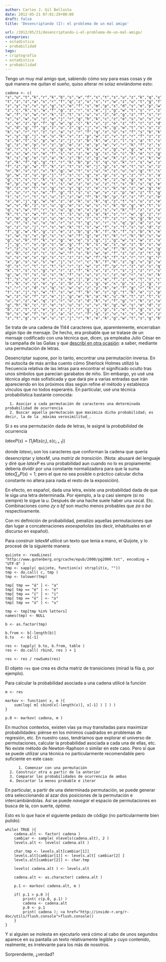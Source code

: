 ```yaml
---
author: Carlos J. Gil Bellosta
date: 2012-05-21 07:01:29+00:00
draft: false
title: 'Desencriptando (I): el problema de un mal amigo'

url: /2012/05/21/desencriptando-i-el-problema-de-un-mal-amigo/
categories:
- estadística
- probabilidad
tags:
- criptografía
- estadística
- probabilidad
---
```


Tengo un muy mal amigo que, sabiendo cómo soy para esas cosas y de qué manera me quitan el sueño, quiso alterar mi solaz enviándome esto:




    cadena <- c(
    "s","u","t","k","r","k","b","s","w","f","s","t","s","u","z","k","q","x","p","k","s","r",
    "t","z","z","a","s","r","f","q","z","u","s","r","w","z","u","t","g","f","s","b","k","y",
    "z","y","s","v","y","g","s","e","f","s","m","p","s","d","s","e","p","w","u","u","z","c",
    "z","c","k","s","w","f","g","z","r","s","e","j","g","w","t","s","r","z","u","z","e","s",
    "w","f","s","w","v","k","z","t","s","u","v","z","e","g","z","f","s","r","z","b","p","w",
    "s","s","w","u","z","e","j","r","g","h","k","c","z","e","s","u","s","v","v","k","g","w",
    "s","e","z","p","f","g","w","g","c","k","v","z","e","z","f","r","z","d","s","e","t","s",
    "u","d","g","f","g","z","u","z","g","j","v","k","g","w","t","s","u","z","k","q","x","p",
    "k","s","r","t","z","z","a","s","r","f","q","z","u","s","f","s","b","k","y","z","y","s",
    "v","y","g","j","a","u","k","v","z","p","w","z","v","z","r","f","z","z","f","r","z","d",
    "s","e","t","s","p","w","z","j","z","b","k","w","z","l","s","a","t","s","z","j","g","o",
    "g","z","e","p","v","z","p","e","z","e","p","e","v","r","k","f","z","s","w","w","g","c",
    "a","r","s","t","s","u","g","e","v","k","w","v","g","v","g","w","t","s","w","z","t","g",
    "e","s","w","s","e","f","s","v","z","e","g","s","u","c","k","e","c","g","o","z","n","z",
    "k","s","q","e","z","a","k","z","b","z","g","w","k","z","z","v","k","w","f","g","r","i",
    "z","k","f","q","g","t","r","k","b","p","s","q","o","k","r","s","w","z","a","z","u","s",
    "f","z","p","w","t","k","z","t","s","e","j","p","s","e","t","s","u","z","w","g","f","k",
    "n","k","v","z","v","k","g","w","t","s","u","n","z","u","u","g","t","s","u","r","k","a",
    "p","w","z","u","p","j","r","s","c","g","x","p","s","y","z","r","s","a","z","m","z","t",
    "g","t","s","t","k","s","q","z","e","s","k","e","z","w","g","e","o","c","s","t","k","g",
    "e","p","v","g","w","t","s","w","z","o","u","z","t","s","k","s","q","e","z","a","k","z",
    "b","z","o","t","s","g","v","y","g","z","e","s","k","e","z","w","g","e","u","z","e","t",
    "s","u","r","s","e","f","g","t","s","s","w","v","z","p","e","z","t","g","e","u","u","k",
    "t","s","r","t","s","u","z","z","w","f","k","b","p","z","z","f","z","e","p","w","z","r",
    "s","e","j","g","w","e","z","a","k","u","k","q","z","t","s","u","z","e","s","w","f","s",
    "w","v","k","z","z","u","g","e","s","w","s","c","k","b","g","e","t","s","u","z","j","z",
    "q","s","w","f","r","s","u","g","e","x","p","s","v","k","f","z","z","u","j","r","s","e",
    "k","t","s","w","f","s","t","s","u","g","a","k","s","r","w","g","z","r","k","z","w","g",
    "z","m","g","o","z","u","e","s","v","r","s","f","z","r","k","g","b","s","w","s","r","z",
    "u","t","s","u","u","n","r","s","t","g","s","r","s","q","p","a","z","u","v","z","a","z",
    "o","z","u","j","r","s","e","k","t","s","w","f","s","t","s","u","d","z","e","v","g","w",
    "f","g","w","k","g","z","e","z","b","g","k","f","k","f","s","b","k","e","g","e","f","k",
    "s","w","s","x","p","s","s","e","f","g","e","t","k","r","k","b","s","w","f","s","e","j",
    "g","u","k","f","k","v","g","e","e","s","g","j","g","w","s","w","z","u","z","j","z","q",
    "j","g","r","x","p","s","w","g","f","k","s","w","s","w","z","b","s","w","t","z","j","z",
    "r","z","s","u","u","z","o","e","s","e","s","w","f","k","z","w","v","g","c","g","t","k",
    "e","k","c","z","c","s","w","f","s","k","w","e","f","z","u","z","t","g","e","s","w","s",
    "u","s","e","x","p","s","c","z","z","w","f","k","f","s","r","r","g","r","k","e","f","z",
    "x","p","s","u","s","e","j","s","r","c","k","f","k","z","g","v","p","u","f","z","e","p",
    "d","s","r","t","z","t","s","r","z","w","z","f","p","r","z","u","s","q","z","z","w","f",
    "k","t","s","c","g","v","r","z","f","k","v","z","r","s","j","z","r","s","c","g","e","v",
    "g","w","t","s","u","s","k","f","s","u","z","c","z","e","r","s","n","k","w","z","t","z",
    "t","s","u","z","e","r","s","e","j","p","s","e","f","z","e","t","s","c","g","v","r","z",
    "f","k","v","z","e","y","z","b","z","c","g","e","x","p","s","j","g","r","j","r","k","c",
    "s","r","z","d","s","q","s","w","u","z","y","k","e","f","g","r","k","z","s","u","k","w",
    "t","s","j","s","w","t","s","w","f","k","e","c","g","t","k","e","j","p","f","s","v","g",
    "w","z","u","f","z","e","j","g","e","k","a","k","u","k","t","z","t","s","e","t","s","z",
    "u","v","z","w","q","z","r","u","z","d","k","v","f","g","r","k","z","u","z","e","j","r",
    "g","h","k","c","z","e","s","u","s","v","v","k","g","w","s","e","d","z","e","v","g","w",
    "b","z","t","z","e","y","z","j","r","g","j","p","s","e","f","g","s","u","t","k","r","k",
    "b","s","w","f","s","z","a","s","r","f","q","z","u","s","s","w","v","z","r","v","s","u",
    "z","t","g","s","w","u","z","j","r","k","e","k","g","w","t","s","g","b","r","g","w","g")





Se trata de una cadena de 1144 caracteres que, aparentemente, encerraban algún tipo de mensaje. De hecho, era probable que se tratase de un mensaje codificado con una técnica que, dicen, ya empleaba Julio César en la campaña de las Galias y que [describí en otra ocasión](http://www.datanalytics.com/blog/2011/12/02/grandes-avances-criptograficos-segun-el-pais/): a saber, mediante una permutación de letras.

Desencriptar supone, por lo tanto, encontrar una permutación inversa. En mi autocita de más arriba cuento cómo Sherlock Holmes utilizó la frecuencia relativa de las letras para encontrar el significado oculto tras unos símbolos que parecían garabatos de niño. Sin embargo, yo usé una técnica algo más sofisticada y que dará pie a varias entradas que irán apareciendo en los próximos días según refine el método y establezca vínculos que no todos esperaréis. En particular, usé una técnica probabilística bastante conocida:




	  1. Asociar a cada permutación de caracteres una determinada probabilidad de ocurrencia
	  2. Buscar aquella permutación que maximiza dicha probabilidad; es decir, la de la _máxima verosimilitud_.


Si _s_ es una permutación dada de letras, le asigné la _probabilidad_ de ocurrencia



$latex P(s) = \prod_i M( s(c_i), s(c_{i+1}) )$



donde $latex c_i$ son los caracteres que conforman la cadena que quería desencriptar y $latex M$, una _matriz de transición_. (Nota: abusaré del lenguaje y diré que $latex P$ es una probabilidad aun cuando no lo es propiamente: debería dividir por una constante normalizadora para que la suma $latex \sum_s P(s)=1$; pero el que no sea posible o práctico calcular dicha constante no altera para nada el resto de la exposición).

En efecto, en español, dada una letra, existe una probabilidad dada de que le siga una letra determinada. Por ejemplo, a la _q_ casi siempre (si no siempre) le sigue la _u_. Después de una hache suele haber una vocal. Etc. Combinaciones como _zy_ o _bf_ son mucho menos probables que _za_ o _ba_ respectivamente.

Con mi definición de probabilidad, penalizo aquellas permutaciones que dan lugar a concatenaciones _exoespañolas_ (es decir, inhabituales en el discurso en español).

Para construir $latex M$ utilicé un texto que tenía a mano, el Quijote, y lo procesé de la siguiente manera:



    quijote <- readLines( "http://www.gutenberg.org/cache/epub/2000/pg2000.txt", encoding = "UTF-8" )
    tmp <- sapply( quijote, function(x) strsplit(x, ""))
    tmp <- do.call( c, tmp )
    tmp <- tolower(tmp)

    tmp[ tmp == "á" ] <- "a"
    tmp[ tmp == "é" ] <- "e"
    tmp[ tmp == "í" ] <- "i"
    tmp[ tmp == "ó" ] <- "o"
    tmp[ tmp == "ú" ] <- "u"

    tmp <- tmp[tmp %in% letters]
    names(tmp) <- NULL

    b <- as.factor(tmp)

    b.from <- b[-length(b)]
    b.to   <- b[-1]

    res <- tapply( b.to, b.from, table )
    res <- do.call( rbind, res ) + 1

    res <- res / rowSums(res)




El objeto `res` que crea es dicha matriz de transiciones (mirad la fila _q_, por ejemplo).



Para calcular la probabilidad asociada a una cadena utilicé la función



    m <- res

    markov <- function( x, m ){
    	sum(log( m[ cbind(x[-length(x)], x[-1] ) ] ) )
    }

    p.0 <- markov( cadena, m )



En muchos contextos, existen vías ya muy transitadas para maximizar probabilidades: piénse en los mínimos cuadrados en problemas de regresión, etc. En nuestro caso, tendríamos que explorar el universo de permutaciones, calcular la probabilidad asociada a cada una de ellas, etc. No existe método de Newton-Raphson o similar en este caso. Pero sí que se puede utilizar una técnica no particularmente recomendable pero suficiente en este caso:




          1. Comenzar con una permutación
	  2. Construir otra a partir de la anterior
	  3. Comparar las probabilidades de ocurrencia de ambas
	  4. Descartar la menos probable e iterar


En particular, a partir de una determinada permutación, se puede generar otra seleccionando al azar dos posiciones de la permutación e intercambiándolas. Así se puede _navegar_ el espacio de permutaciones en busca de la, con suerte, _óptima_.

Esto es lo que hace el siguiente pedazo de código (no particularmente bien pulido):



    while( TRUE ){
    	cadena.alt <- factor( cadena )
    	cambiar <- sample( nlevels(cadena.alt), 2 )
    	levels.alt <- levels( cadena.alt )

    	char.tmp <- levels.alt[cambiar[1]]
    	levels.alt[cambiar[1]] <- levels.alt[ cambiar[2] ]
    	levels.alt[cambiar[2]] <- char.tmp

    	levels( cadena.alt ) <- levels.alt

    	cadena.alt <- as.character( cadena.alt )

    	p.1 <- markov( cadena.alt, m )

    	if( p.1 > p.0 ){
    		print( c(p.0, p.1) )
    		cadena <- cadena.alt
    		p.0 <- p.1
    		print( cadena ); <a href="http://inside-r.org/r-doc/utils/flush.console">flush.console()
    	}
    }




Y si alguien se molesta en ejecutarlo verá cómo al cabo de unos segundos aparece en su pantalla un texto relativamente legible y cuyo contenido, realmente, es irrelevante para los más de nosotros.

Sorprendente, ¿verdad?
